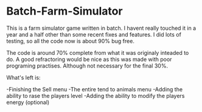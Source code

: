 # Batch-Farm-Simulator

This is a farm simulator game written in batch. I havent really touched it in a year and a half other than some recent fixes and features. I did lots of testing, so all the code now is about 90% bug free.

The code is around 70% complete from what it was originaly inteaded to do. A good refractoring would be nice as this was made with poor programing practises. Although not necessary for the final 30%.

What's left is:

-Finishing the Sell menu
-The entire tend to animals menu
-Adding the ability to rase the players level
-Adding the ability to modify the players energy (optional)


